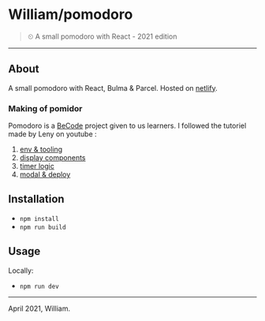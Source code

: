 # William/pomodoro

> ⏲ A small pomodoro with React - 2021 edition

* * *

## About

A small pomodoro with React, Bulma & Parcel.
Hosted on [netlify](https://will-pomodoro.netlify.app/).



### Making of pomidor

Pomodoro is a [BeCode](https://becode.org) project given to us learners.
I followed the tutoriel made by Leny on youtube :

1. [env & tooling](https://www.youtube.com/watch?v=hWrcHS-NChs)
1. [display components](https://www.youtube.com/watch?v=n-uV3nfuEnI)
1. [timer logic](https://www.youtube.com/watch?v=LI_aMpqZeMw)
1. [modal & deploy](https://www.youtube.com/watch?v=bMdA7npcZwk)

## Installation

- `npm install`
- `npm run build`

## Usage

Locally:

- `npm run dev`

* * *

April 2021, William.
